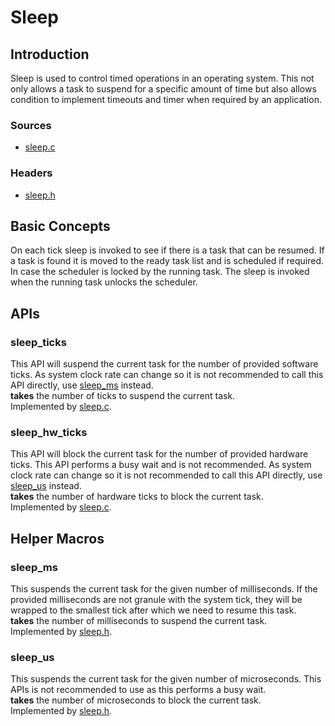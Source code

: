 Sleep
=====
## Introduction
Sleep is used to control timed operations in an operating system. This not only allows a task to suspend for a specific amount of time but also allows condition to implement timeouts and timer when required by an application.

### Sources
- [sleep.c](../../rtos/kernel/sleep.c)

### Headers
- [sleep.h](../../rtos/kernel/sleep.h)

## Basic Concepts
On each tick sleep is invoked to see if there is a task that can be resumed. If a task is found it is moved to the ready task list and is scheduled if required. In case the scheduler is locked by the running task. The sleep is invoked when the running task unlocks the scheduler.

## APIs
### sleep\_ticks
This API will suspend the current task for the number of provided software ticks. As system clock rate can change so it is not recommended to call this API directly, use [sleep_ms](SLEEP.md#sleep_ms) instead.  
**takes** the number of ticks to suspend the current task.  
Implemented by [sleep.c](../../rtos/kernel/sleep.c).

### sleep\_hw\_ticks
This API will block the current task for the number of provided hardware ticks. This API performs a busy wait and is not recommended. As system clock rate can change so it is not recommended to call this API directly, use [sleep_us](SLEEP.md#sleep_us) instead.  
**takes** the number of hardware ticks to block the current task.  
Implemented by [sleep.c](../../rtos/kernel/sleep.c).

## Helper Macros
### sleep\_ms
This suspends the current task for the given number of milliseconds. If the provided milliseconds are not granule with the system tick, they will be wrapped to the smallest tick after which we need to resume this task.  
**takes** the number of milliseconds to suspend the current task.  
Implemented by [sleep.h](../../rtos/kernel/sleep.h).

### sleep\_us
This suspends the current task for the given number of microseconds. This APIs is not recommended to use as this performs a busy wait.  
**takes** the number of microseconds to block the current task.  
Implemented by [sleep.h](../../rtos/kernel/sleep.h).